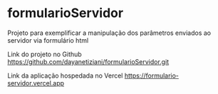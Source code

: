 # formularioServidor
Projeto para exemplificar a manipulação dos parâmetros enviados ao servidor via formulário html

Link do projeto no Github
https://github.com/dayanetiziani/formularioServidor.git

Link da aplicação hospedada no Vercel
https://formulario-servidor.vercel.app
